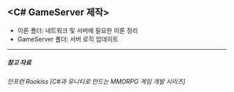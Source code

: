 ## <C# GameServer 제작>

- 이론 폴더: 네트워크 및 서버에 필요한 이론 정리
- GameServer 폴더: 서버 로직 업데이트

---
##### 참고 자료
###### 인프런 Rookiss [C#과 유니티로 만드는 MMORPG 게임 개발 시리즈]
